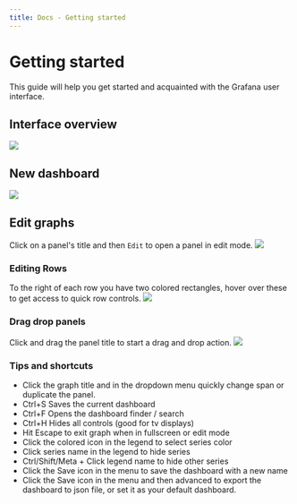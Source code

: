 ```yaml
---
title: Docs - Getting started
---
```


# Getting started
This guide will help you get started and acquainted with the Grafana user interface.

## Interface overview
<img src="/assets/img/docs/interface_guide1.png" class="no-shadow">

## New dashboard
![](animated_gifs/new_dashboard.gif)

## Edit graphs
Click on a panel's title and then ``Edit`` to open a panel in edit mode.
![](docs/edit_graph_ui_guide.png)

### Editing Rows
To the right of each row you have two colored rectangles, hover over these to get access to quick row controls.
![](animated_gifs/row_edit_menu.gif)

### Drag drop panels
Click and drag the panel title to start a drag and drop action.
![](animated_gifs/drag_drop.gif)

### Tips and shortcuts

* Click the graph title and in the dropdown menu quickly change span or duplicate the panel.
* Ctrl+S Saves the current dashboard
* Ctrl+F Opens the dashboard finder / search
* Ctrl+H Hides all controls (good for tv displays)
* Hit Escape to exit graph when in fullscreen or edit mode
* Click the colored icon in the legend to select series color
* Click series name in the legend to hide series
* Ctrl/Shift/Meta + Click legend name to hide other series
* Click the Save icon in the menu to save the dashboard with a new name
* Click the Save icon in the menu and then advanced to export the dashboard to json file, or set it as your default dashboard.











